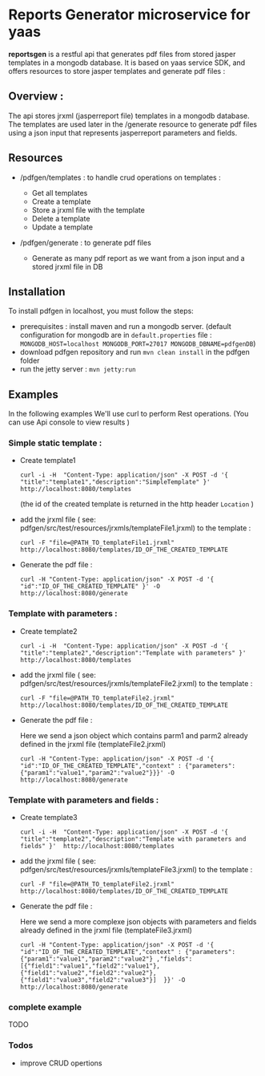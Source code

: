 # Reports Generator microservice for yaas

**reportsgen** is a restful api that generates pdf files from stored jasper templates in a mongodb database. It is based on yaas service SDK, and offers resources to store jasper templates and generate pdf files : 

## Overview :

 The api stores jrxml (jasperreport file) templates in a  mongodb database. The templates are used later in the /generate resource to generate
 pdf files using a json input that represents jasperreport parameters and fields.


## Resources
 - /pdfgen/templates : to handle crud operations on templates : 
    - Get all templates
    - Create a template
    - Store a jrxml file with the template
    - Delete a template
    - Update a template
    
 - /pdfgen/generate : to generate pdf files
    - Generate as many pdf report as we want from a json input and a stored jrxml file in DB

## Installation

To install pdfgen in localhost, you must follow the steps:

  - prerequisites : install maven and run a mongodb server.
(default configuration for mongodb are in  `default.properties` file :
    `MONGODB_HOST=localhost
    MONGODB_PORT=27017
    MONGODB_DBNAME=pdfgenDB`)
  - download pdfgen repository and run `mvn clean install` in the pdfgen folder
  - run the jetty server : `mvn jetty:run`


## Examples
In the following examples We'll use curl to perform Rest operations. (You can use Api console to view results )

### Simple static template :

 - Create template1 
 
    `curl -i -H  "Content-Type: application/json" -X POST -d '{ "title":"template1","description":"SimpleTemplate" }'  http://localhost:8080/templates`
    
    (the id of the created template is returned in the http header `Location` ) 
    
 - add the jrxml file ( see: pdfgen/src/test/resources/jrxmls/templateFile1.jrxml) to the template : 
 
    `curl -F "file=@PATH_TO_templateFile1.jrxml"  http://localhost:8080/templates/ID_OF_THE_CREATED_TEMPLATE`
 
 - Generate the pdf file :
  
    `curl -H "Content-Type: application/json" -X POST -d '{ "id":"ID_OF_THE_CREATED_TEMPLATE" }' -O  http://localhost:8080/generate `
  
### Template with parameters :

- Create template2
 
    `curl -i -H  "Content-Type: application/json" -X POST -d '{ "title":"template2","description":"Template with parameters" }'  http://localhost:8080/templates`

    
 - add the jrxml file ( see: pdfgen/src/test/resources/jrxmls/templateFile2.jrxml) to the template : 
 
    `curl -F "file=@PATH_TO_templateFile2.jrxml"  http://localhost:8080/templates/ID_OF_THE_CREATED_TEMPLATE`
 
 - Generate the pdf file :
 
    Here we send a json object which contains parm1 and parm2 already defined in the jrxml file (templateFile2.jrxml)
    
    `curl -H "Content-Type: application/json" -X POST -d '{ "id":"ID_OF_THE_CREATED_TEMPLATE","context" : {"parameters": {"param1":"value1","param2":"value2"}}}' -O  http://localhost:8080/generate`
      
### Template with parameters and fields :

- Create template3
 
    `curl -i -H  "Content-Type: application/json" -X POST -d '{ "title":"template2","description":"Template with parameters and fields" }'  http://localhost:8080/templates`

    
 - add the jrxml file ( see: pdfgen/src/test/resources/jrxmls/templateFile3.jrxml) to the template : 
 
    `curl -F "file=@PATH_TO_templateFile2.jrxml"  http://localhost:8080/templates/ID_OF_THE_CREATED_TEMPLATE`
 
 - Generate the pdf file :
 
    Here we send a more complexe json objects with parameters and fields already defined in the jrxml file (templateFile3.jrxml)
    
    `curl -H "Content-Type: application/json" -X POST -d '{ "id":"ID_OF_THE_CREATED_TEMPLATE","context" : {"parameters": {"param1":"value1","param2":"value2"} ,"fields": [{"field1":"value1","field2":"value1"},{"field1":"value2","field2":"value2"},{"field1":"value3","field2":"value3"}]  }}' -O  http://localhost:8080/generate`
      
### complete example
TODO

### Todos
 - improve CRUD opertions
